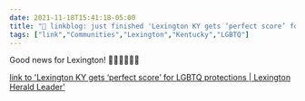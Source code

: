 ```yaml
---
date: 2021-11-18T15:41:18-05:00
title: "🔗 linkblog: just finished 'Lexington KY gets ‘perfect score’ for LGBTQ protections | Lexington Herald Leader'"
tags: ["link","Communities","Lexington","Kentucky","LGBTQ"]
---
```

Good news for Lexington! 🏳️‍🌈🏳️‍🌈🏳️‍🌈
 
[link to 'Lexington KY gets ‘perfect score’ for LGBTQ protections | Lexington Herald Leader'](https://www.kentucky.com/news/politics-government/article255904841.html)
